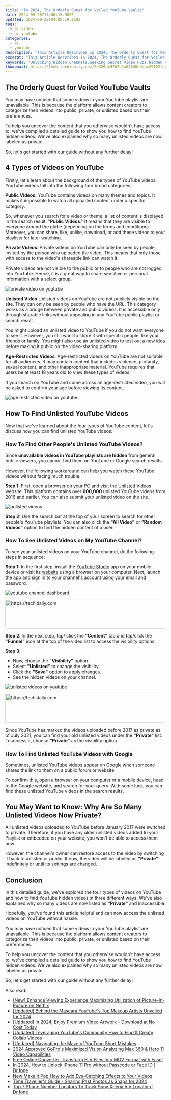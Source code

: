 ```yaml
---
title: "In 2024, The Orderly Quest for Veiled YouTube Vaults"
date: 2024-09-20T17:06:15.982Z
updated: 2024-09-22T04:09:19.810Z
tags:
  - ai video
  - ai youtube
categories:
  - ai
  - youtube
description: "This Article Describes In 2024, The Orderly Quest for Veiled YouTube Vaults"
excerpt: "This Article Describes In 2024, The Orderly Quest for Veiled YouTube Vaults"
keywords: "Unlocking Hidden Channels,Seeking Secret Video Hubs,Hidden Vault Discovery Guide,Mystic YouTube Archives Access,Veiled Content Exploration,Secretive Streaming Reveals,Enigmatic Video Library Quest"
thumbnail: https://thmb.techidaily.com/9e326dc97d7b2a04840d4bac29152fee0a09ec2e5c8519728e8db299bf3f1234.jpg
---
```


## The Orderly Quest for Veiled YouTube Vaults

You may have noticed that some videos in your YouTube playlist are unavailable. This is because the platform allows content creators to categorize their videos into public, private, or unlisted based on their preferences.

To help you uncover the content that you otherwise wouldn't have access to, we've compiled a detailed guide to show you how to find YouTube hidden videos. We've also explained why so many unlisted videos are now labeled as private.

So, let's get started with our guide without any further delay!

## 4 Types of Videos on YouTube

Firstly, let's learn about the background of the types of YouTube videos. YouTube videos fall into the following four broad categories:

**Public Videos:** YouTube contains videos on many themes and topics. It makes it impossible to watch all uploaded content under a specific category.

So, whenever you search for a video or theme, a list of content is displayed in the search result: "**Public** **Videos**." It means that they are visible to everyone around the globe (depending on the terms and conditions). Moreover, you can share, like, unlike, download, or add these videos to your playlists for later watching.

**Private Videos**: Private videos on YouTube can only be seen by people invited by the person who uploaded the video. This means that only those with access to the video's shareable link can watch it.

Private videos are not visible to the public or to people who are not logged into YouTube. Hence, it is a great way to share sensitive or personal information with a select group.

![private video on youtube](https://images.wondershare.com/filmora/article-images/private-video-on-youtube.png)

**Unlisted Video** Unlisted videos on YouTube are not publicly visible on the site. They can only be seen by people who have the URL. This category works as a bridge between private and public videos. It is accessible only through sharable links without appealing in any YouTube public playlist or search result.

You might upload an unlisted video to YouTube if you do not want everyone to see it. However, you still want to share it with specific people, like your friends or family. You might also use an unlisted video to test out a new idea before making it public on the video-sharing platform.

**Age-Restricted Videos**: Age-restricted videos on YouTube are not suitable for all audiences. It may contain content that includes violence, profanity, sexual content, and other inappropriate material. YouTube requires that users be at least 18 years old to view these types of videos.

If you search on YouTube and come across an age-restricted video, you will be asked to confirm your age before viewing its content.

![age restricted video on youtube](https://images.wondershare.com/filmora/article-images/age-restricted-videos-on-youtube.png)

## How To Find Unlisted YouTube Videos

Now that we've learned about the four types of YouTube content, let's discuss how you can find unlisted YouTube videos:

### How To Find Other People's Unlisted YouTube Videos?

Since **unavailable videos in YouTube playlists are hidden** from general public viewers, you cannot find them on YouTube or Google search results.

However, the following workaround can help you watch these YouTube videos without facing much trouble:

**Step 1:** First, open a browser on your PC and visit the [Unlisted Videos](https://unlistedvideos.com/) website. This platform contains over **600,000** unlisted YouTube videos from 2016 and earlier. You can also submit your unlisted video on the site.

![unlisted videos](https://images.wondershare.com/filmora/article-images/using-the-unlisted-videos-website-to-see-hidden-videos.png)

**Step 2:** Use the search bar at the top of your screen to search for other people's YouTube playlists. You can also click the **"All Video"** or **"Random Videos"** option to find the hidden content of a user.

### How To See Unlisted Videos on My YouTube Channel?

To see your unlisted videos on your YouTube channel, do the following steps in sequence:

**Step 1:** In the first step, install the [YouTube Studio](https://play.google.com/store/apps/details?id=com.google.android.apps.youtube.creator&hl=en&gl=US) app on your mobile device or visit its [website](https://studio.youtube.com/) using a browser on your computer. Next, launch the app and sign in to your channel's account using your email and password.

![youtube channel dashboard](https://images.wondershare.com/filmora/article-images/accessing-youtube-studio-to-see-unlisted-videos.png)

<!-- affiliate ads begin -->
<a href="https://appsumo.8odi.net/c/5597632/2118306/7443" target="_top" id="2118306">
  <img src="//a.impactradius-go.com/display-ad/7443-2118306" border="0" alt="https://techidaily.com" width="728" height="90"/>
</a>
<img height="0" width="0" src="https://appsumo.8odi.net/i/5597632/2118306/7443" style="position:absolute;visibility:hidden;" border="0" />
<!-- affiliate ads end -->

**Step 2**: In the next step, tap/ click the **"Content"** tab and tap/click the **"Funnel"** icon at the top of the video list to access the visibility options.

**Step 3**:

* Now, choose the **"Visibility"** option.
* Select **"Unlisted"** to change the visibility.
* Click the **"Save"** option to apply changes.
* See the hidden videos on your channel.

![unlisted videos on youtube](https://images.wondershare.com/filmora/article-images/changing-videos-visibility-to-see-unlisted-videos-on-youtube.png)

<!-- affiliate ads begin -->
<a href="https://aligracehair.sjv.io/c/5597632/1948937/19272" target="_top" id="1948937">
  <img src="//a.impactradius-go.com/display-ad/19272-1948937" border="0" alt="https://techidaily.com" width="728" height="90"/>
</a>
<img height="0" width="0" src="https://aligracehair.sjv.io/i/5597632/1948937/19272" style="position:absolute;visibility:hidden;" border="0" />
<!-- affiliate ads end -->

Since YouTube has marked the videos uploaded before 2017 as private as of July 2021, you can find your old unlisted videos under the **"Private"** list. To access it, choose **"Private"** as the visibility option.

### How To Find Unlisted YouTube Videos with Google

Sometimes, unlisted YouTube videos appear on Google when someone shares the link to them on a public forum or website.

To confirm this, open a browser on your computer or a mobile device, head to the Google website, and search for your query. With some luck, you can find these unlisted YouTube videos in the search results.

## You May Want to Know: Why Are So Many Unlisted Videos Now Private?

All unlisted videos uploaded to YouTube before January 2017 were switched to private. Therefore, if you have any older unlisted videos added to your Playlist or embedded on your website, you won't be able to access them now.

However, the channel's owner can restore access to the video by switching it back to unlisted or public. If now, the video will be labeled as **"Private"** indefinitely or until its settings are changed.

## Conclusion

In this detailed guide, we've explored the four types of videos on YouTube and how to find YouTube hidden videos in three different ways. We've also explained why so many videos are now listed as **"Private"** and inaccessible.

Hopefully, you've found this article helpful and can now access the unlisted videos on YouTube without hassle.

You may have noticed that some videos in your YouTube playlist are unavailable. This is because the platform allows content creators to categorize their videos into public, private, or unlisted based on their preferences.

To help you uncover the content that you otherwise wouldn't have access to, we've compiled a detailed guide to show you how to find YouTube hidden videos. We've also explained why so many unlisted videos are now labeled as private.

So, let's get started with our guide without any further delay!

<ins class="adsbygoogle"
     style="display:block"
     data-ad-format="autorelaxed"
     data-ad-client="ca-pub-7571918770474297"
     data-ad-slot="1223367746"></ins>

<ins class="adsbygoogle"
     style="display:block"
     data-ad-client="ca-pub-7571918770474297"
     data-ad-slot="8358498916"
     data-ad-format="auto"
     data-full-width-responsive="true"></ins>

<span class="atpl-alsoreadstyle">Also read:</span>
<div><ul>
<li><a href="https://fox-hovers.techidaily.com/new-enhance-viewing-experience-maximizing-utilization-of-picture-in-picture-on-netflix/"><u>[New] Enhance Viewing Experience Maximizing Utilization of Picture-in-Picture on Netflix</u></a></li>
<li><a href="https://youtube-data.techidaily.com/ed-behind-the-mascara-youtubes-top-makeup-artists-unveiled-for-2024/"><u>[Updated] Behind the Mascara YouTube's Top Makeup Artists Unveiled for 2024</u></a></li>
<li><a href="https://youtube-zero.techidaily.com/74505175-updated-in-2024-enjoy-premium-video-artwork-download-at-no-cost-today/"><u>[Updated] In 2024, Enjoy Premium Video Artwork - Download at No Cost Today</u></a></li>
<li><a href="https://youtube-data.techidaily.com/ed-leveraging-youtubes-community-how-to-find-and-create-collab-videos/"><u>[Updated] Leveraging YouTube's Community How to Find & Create Collab Videos</u></a></li>
<li><a href="https://youtube-data.techidaily.com/ed-navigating-the-maze-of-youtube-short-mistakes/"><u>[Updated] Navigating the Maze of YouTube Short Mistakes</u></a></li>
<li><a href="https://some-knowledge.techidaily.com/2024-approved-gopros-maximized-vision-analyzing-max-360-and-hero-11-video-capabilities/"><u>2024 Approved GoPro's Maximized Vision Analyzing Max 360 & Hero 11 Video Capabilities</u></a></li>
<li><a href="https://technical-tips.techidaily.com/free-online-converter-transform-flv-files-into-mov-format-with-ease/"><u>Free Online Converter: Transform FLV Files Into MOV Format with Ease!</u></a></li>
<li><a href="https://iphone-unlock.techidaily.com/in-2024-how-to-unlock-iphone-11-pro-without-passcode-or-face-id-drfone-by-drfone-ios/"><u>In 2024, How to Unlock iPhone 11 Pro without Passcode or Face ID | Dr.fone</u></a></li>
<li><a href="https://smart-video-editing.techidaily.com/new-make-it-pop-how-to-add-eye-catching-effects-to-your-videos/"><u>New Make It Pop How to Add Eye-Catching Effects to Your Videos</u></a></li>
<li><a href="https://snapchat-videos.techidaily.com/time-travellers-guide-sharing-past-photos-as-snaps-for-2024/"><u>Time Traveller's Guide - Sharing Past Photos as Snaps for 2024</u></a></li>
<li><a href="https://android-location-track.techidaily.com/top-7-phone-number-locators-to-track-sony-xperia-5-v-location-drfone-by-drfone-virtual-android/"><u>Top 7 Phone Number Locators To Track Sony Xperia 5 V Location | Dr.fone</u></a></li>
</ul></div>

